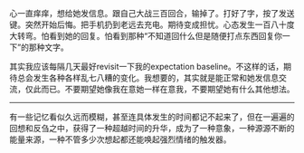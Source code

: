 心一直痒痒，想给她发信息。跟自己大战三百回合，输掉了。打好了字，按了发送键。突然开始后悔。把手机扔到老远去充电。期待变成担忧。心态发生一百八十度大转弯。怕看到她的回复。怕看到那种“不知道回什么但是随便打点东西回复你一下”的那种文字。

其实我应该每隔几天最好revisit一下我的expectation baseline。不这样的话，期待总会发生各种各样乱七八糟的变化。我想要的，其实就是能正常和她发信息交流，仅此而已。不要期望她像我在意她一样在意我，不要期望她有什么其他想法。

***

有一些记忆看似久远而模糊，甚至连具体发生的时间都记不起来了，但在一遍遍的回想和反刍之中，获得了一种超越时间的升华，成为了一种意象，一种源源不断的能量来源，一种不管多少次想起都还能唤起强烈情绪的触发器。